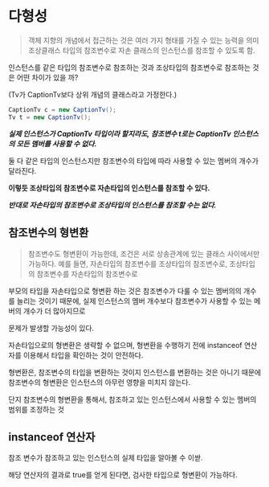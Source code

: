#  다형성

> 객체 지향의 개념에서 접근하는 것은 여러 가지 형태를 가질 수 있는 능력을 의미
> 조상클래스 타입의 참조변수로 자손 클래스의 인스턴스를 참조할 수 있도록 함. 


인스턴스를 같은 타입의 참조변수로 참조하는 것과 조상타입의 참조변수로 참조하는 것은 어떤 차이가 있을 까?

(Tv가 CaptionTv보다 상위 개념의 클래스라고 가정한다.)

```java
CaptionTv c = new CaptionTv();
Tv t = new CaptionTv();
```

**_실제 인스턴스가 CaptionTv 타입이라 할지라도, 참조변수 t로는 CaptionTv 인스턴스의 모든 멤버를 사용할 수 없다._** 

둘 다 같은 타입의 인스턴스지만 참조변수의 타입에 따라 사용할 수 있는 멤버의 개수가 달라진다. 

**이렇듯 조상타입의 참조변수로 자손타입의 인스턴스를 참조할 수 있다.**

**_반대로 자손타입의 참조변수로 조상타입의 인스턴스를 참조할 수는 없다._**

## 참조변수의 형변환

> 참조변수도 형변환이 가능한데, 조건은 서로 상송관계에 있는 클래스 사이에서만 가능하다. 
> 예를 들면, 자손타입의 참조변수를 조상타입의 참조변수로, 조상타입의 참조변수를 자손타입의 참조변수로 


부모의 타입을 자손타입으로 형변환 하는 것은 참조변수가 다룰 수 있는 멤버의의 개수를 늘리는 것이기 때문에, 실제 인스턴스의 멤버 개수보다 참조변수가 사용할 수 있는 메버의 개수가 더 많아지므로 

문제가 발생할 가능성이 있다. 

자손타입으로의 형변환은 생략할 수 없으며, 형변환을 수행하기 전에 instanceof  연산자를 이용해서 타입을 확인하는 것이 안전하다. 

형변환은, 참조변수의 타입을 변환하는 것이지 인스턴스를 변환하는 것은 아니기 때문에
참조변수의 형변환은 인스턴스의 아무런 영향을 미치지 않는다.

단지 참조변수의 형변환을 통해서, 참조하고 있는 인스턴스에서 사용할 수 있는 멤버의 범위를 조정하는 것



## instanceof 연산자

참조 변수가 참조하고 있는 인스턴스의 실제 타입을 알아볼 수 이싿. 

해당 연산자의 결과로 true를 얻게 된다면, 검사한 타입으로 형변환이 가능하다. 

